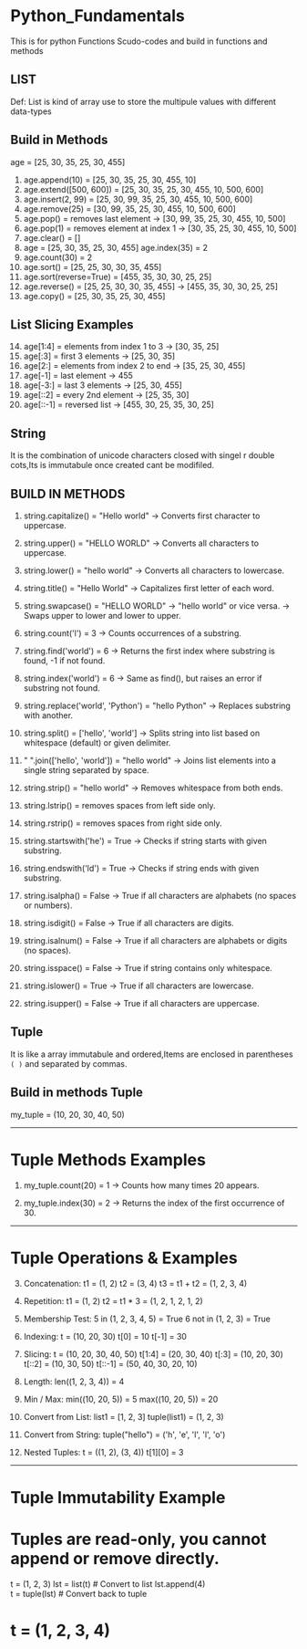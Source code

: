# Python_Fundamentals
This is for python Functions Scudo-codes and build in functions and methods
## LIST  
Def: List is kind of array use to store the multipule values with different data-types
## Build in Methods
age = [25, 30, 35, 25, 30, 455]

1) age.append(10) = [25, 30, 35, 25, 30, 455, 10]
2) age.extend([500, 600]) = [25, 30, 35, 25, 30, 455, 10, 500, 600]
3) age.insert(2, 99) = [25, 30, 99, 35, 25, 30, 455, 10, 500, 600]
4) age.remove(25) = [30, 99, 35, 25, 30, 455, 10, 500, 600]
5) age.pop() = removes last element → [30, 99, 35, 25, 30, 455, 10, 500]
6) age.pop(1) = removes element at index 1 → [30, 35, 25, 30, 455, 10, 500]
7) age.clear() = []
8) age = [25, 30, 35, 25, 30, 455]
   age.index(35) = 2
9) age.count(30) = 2
10) age.sort() = [25, 25, 30, 30, 35, 455]
11) age.sort(reverse=True) = [455, 35, 30, 30, 25, 25]
12) age.reverse() = [25, 25, 30, 30, 35, 455] → [455, 35, 30, 30, 25, 25]
13) age.copy() = [25, 30, 35, 25, 30, 455]

## List Slicing Examples

14) age[1:4] = elements from index 1 to 3 → [30, 35, 25]
15) age[:3] = first 3 elements → [25, 30, 35]
16) age[2:] = elements from index 2 to end → [35, 25, 30, 455]
17) age[-1] = last element → 455
18) age[-3:] = last 3 elements → [25, 30, 455]
19) age[::2] = every 2nd element → [25, 35, 30]
20) age[::-1] = reversed list → [455, 30, 25, 35, 30, 25]



## String
It is the combination of unicode characters closed with singel r double cots,Its is immutabule once created cant be modifiled.

## BUILD IN METHODS
1) string.capitalize() = "Hello world"
   → Converts first character to uppercase.

2) string.upper() = "HELLO WORLD"
   → Converts all characters to uppercase.

3) string.lower() = "hello world"
   → Converts all characters to lowercase.

4) string.title() = "Hello World"
   → Capitalizes first letter of each word.

5) string.swapcase() = "HELLO WORLD" → "hello world" or vice versa.
   → Swaps upper to lower and lower to upper.

6) string.count('l') = 3
   → Counts occurrences of a substring.

7) string.find('world') = 6
   → Returns the first index where substring is found, -1 if not found.

8) string.index('world') = 6
   → Same as find(), but raises an error if substring not found.

9) string.replace('world', 'Python') = "hello Python"
   → Replaces substring with another.

10) string.split() = ['hello', 'world']
    → Splits string into list based on whitespace (default) or given delimiter.

11) " ".join(['hello', 'world']) = "hello world"
    → Joins list elements into a single string separated by space.

12) string.strip() = "hello world"
    → Removes whitespace from both ends.

13) string.lstrip() = removes spaces from left side only.

14) string.rstrip() = removes spaces from right side only.

15) string.startswith('he') = True
    → Checks if string starts with given substring.

16) string.endswith('ld') = True
    → Checks if string ends with given substring.

17) string.isalpha() = False
    → True if all characters are alphabets (no spaces or numbers).

18) string.isdigit() = False
    → True if all characters are digits.

19) string.isalnum() = False
    → True if all characters are alphabets or digits (no spaces).

20) string.isspace() = False
    → True if string contains only whitespace.

21) string.islower() = True
    → True if all characters are lowercase.

22) string.isupper() = False
    → True if all characters are uppercase.



## Tuple
It is like a array immutabule and ordered,Items are enclosed in parentheses `( )` and separated by commas.  

## Build in methods Tuple

my_tuple = (10, 20, 30, 40, 50)

------------------------------------------------------------
# Tuple Methods Examples

1) my_tuple.count(20) = 1
   → Counts how many times 20 appears.

2) my_tuple.index(30) = 2
   → Returns the index of the first occurrence of 30.

------------------------------------------------------------
# Tuple Operations & Examples

3) Concatenation:
t1 = (1, 2)
t2 = (3, 4)
t3 = t1 + t2 = (1, 2, 3, 4)

4) Repetition:
t1 = (1, 2)
t2 = t1 * 3 = (1, 2, 1, 2, 1, 2)

5) Membership Test:
5 in (1, 2, 3, 4, 5) = True
6 not in (1, 2, 3) = True

6) Indexing:
t = (10, 20, 30)
t[0] = 10
t[-1] = 30

7) Slicing:
t = (10, 20, 30, 40, 50)
t[1:4] = (20, 30, 40)
t[:3] = (10, 20, 30)
t[::2] = (10, 30, 50)
t[::-1] = (50, 40, 30, 20, 10)

8) Length:
len((1, 2, 3, 4)) = 4

9) Min / Max:
min((10, 20, 5)) = 5
max((10, 20, 5)) = 20

10) Convert from List:
list1 = [1, 2, 3]
tuple(list1) = (1, 2, 3)

11) Convert from String:
tuple("hello") = ('h', 'e', 'l', 'l', 'o')

12) Nested Tuples:
t = ((1, 2), (3, 4))
t[1][0] = 3

------------------------------------------------------------
# Tuple Immutability Example
# Tuples are read-only, you cannot append or remove directly.
t = (1, 2, 3)
lst = list(t)      # Convert to list
lst.append(4)      
t = tuple(lst)     # Convert back to tuple
# t = (1, 2, 3, 4)

